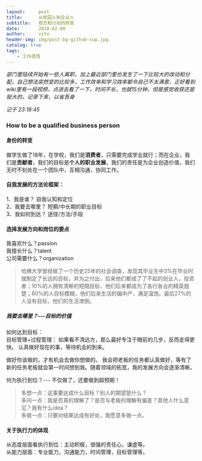 ```yaml
---
layout:     post
title:      从校园人到企业人
subtitle:   观念和行动的转变
date:       2018-02-09
author:     vito
header-img: img/post-bg-github-cup.jpg
catalog: true
tags:
    - 工作感悟
---
```

*部门里陆续开始有一些人离职，加上最近部门里也发生了一下比较大的改动和分配，自己想法突然变的比较多，工作效率和学习效率都令自己不太满意，正好看到wiki里有一段视频，点进去看了一下，时间不长，也就15分钟，但是感觉收获还是挺大的，记录下来，以省吾身*

   *记于 23:18:45*

### How to be a qualified business person

#### 身份的转变
做学生做了18年，在学校，我们是**消费者**，只需要完成学业就行；而在企业，我们是**贡献者**，我们的目标是**个人的职业发展**，我们的责任是为企业创造价值，我们无时不刻处在一个团队中，互相沟通，协同工作。
#### 自我发展的方法论框架：
1、我是谁？  自我认知和定位  
2、我要去哪里？  短期/中长期的职业目标  
3、我如何到达？ 途径/方法/手段
#### 选择发展方向和岗位的要点
我喜欢什么？passion  
我擅长什么？talent  
公司需要什么？organization

>哈佛大学曾经做了一个历史25年的社会调查，发现其毕业生中3%在毕业时就制定了长远的目标，并为之付出，后来他们都成了了不起的创业人，投资者；10%的人拥有清晰的短期目标，他们后来都成为了各行各业的精英翘楚；60%的人目标模糊，他们后来生活的偏中产，满足温饱。最后27%的人没有目标，他们的生活潦倒。

##### 我要去哪里？---目标的价值
如何达到目标：  
目标管理+过程管理：
如果看不清远方，那么最好专注于眼前的几步，反而走得更快。
认真做好现在的事，等待机会的到来。

做好你该做的，才有机会去做你想做的。
我会把老板的任务都认真做好，等有了新的任务老板就会第一时间想到我。随着领域的拓宽，我的发展方向会逐渐清晰。

何为执行到位？---
不仅做了，还要做到超预期！

>多想一点：这事要达成什么目标？别人的期望是什么？  
多问一点：我是否真的理解了？是否与老板的理解有偏差？其他人什么意见？我有什么idea？  
多做一点：只要对结果达成有好处，我愿意多做一点。

#### 关于执行力的体现
从态度层面看执行到位：主动积极，很强的责任心，谦虚等。  
从能力层面：专业能力，沟通能力，时间管理，目标管理等。
